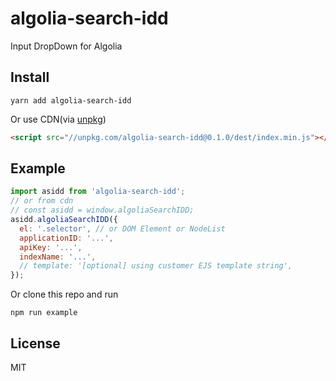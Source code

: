 # algolia-search-idd
Input DropDown for Algolia

## Install

```
yarn add algolia-search-idd
```

Or use CDN(via [unpkg](https://unpkg.com))

```html
<script src="//unpkg.com/algolia-search-idd@0.1.0/dest/index.min.js"></script>
```

## Example

```js
import asidd from 'algolia-search-idd';
// or from cdn
// const asidd = window.algoliaSearchIDD;
asidd.algoliaSearchIDD({
  el: '.selector', // or DOM Element or NodeList
  applicationID: '...',
  apiKey: '...',
  indexName: '...',
  // template: '[optional] using customer EJS template string',
});
```

Or clone this repo and run

```
npm run example
```

## License

MIT

